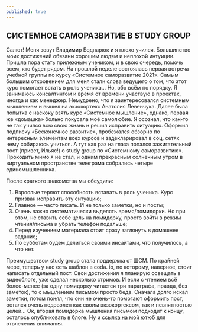 ```yaml
---
published: true
---
```

## СИСТЕМНОЕ САМОРАЗВИТИЕ В STUDY GROUP

Салют! Меня зовут Владимир Боднарюк и я плохо учился. Большинство моих достижений обязаны хорошим людям и неплохой интуиции. Пришла пора стать прилежным учеником, и в свою очередь, помочь всем, кто будет рядом.
На прошлой неделе состоялась первая встреча учебной группы по курсу «Системное саморазвитие 2021». Самым большим откровением для меня стали слова ведущего о том, что этот курс помогает встать в роль ученика… Но, обо всём по порядку.
Я занимаюсь консалтингом и время от времени участвую в проектах, иногда и как менеджер. Немудрено, что я заинтересовался системным мышлением и вышел на экзокортекс Анатолия Левенчука. Далее была попытка с наскоку взять курс «Системное мышление», однако, первая же «домашка» больно покусала моё самолюбие. Я осознал, что как-то не так учился всю свою жизнь и решил исправить ситуацию. Оформил подписку «Бесконечное развитие», пробежался обзорно по интересным элементам всех курсов и задекларировал в соц. сетях чему собираюсь учиться. А тут как раз на глаза попался зажигательный пост (привет, Ильяс!) о study group по «Системному саморазвитию». Проходить мимо я не стал, и одним прекрасным солнечным утром в виртуальном пространстве телеграма собрались четыре единомышленника.

После краткого знакомства мы обсудили:
1. Взрослые теряют способность вставать в роль ученика. Курс призван исправить эту ситуацию;
2. Главное — часто писать. И не только заметки, но и посты;
3. Очень важно систематически выделять время/помидорки. Но при этом, не ставить себе цель на помидорку, просто войти в режим чтения/письма и убрать телефон подальше;
4. Перед изучением материала стоит сразу заглянуть в домашнее задание;
5. По субботам будем делиться своими инсайтами, что получилось, а что нет.

Преимуществом study group стала поддержка от ШСМ. По крайней мере, теперь у нас есть шаблон в coda. io, по которому, наверное, стоит написать отдельный пост.
Свои достижения я планирую освещать в видеоблоге, уже сделал несколько стримов. И если с чтением всё более-менее (за одну помидорку читается три параграфа, правда, без заметок), то с мышлением письмом просто беда. Сначала долго искал заметки, потом понял, что они не очень-то помогают оформить пост, остался очень недоволен как своим экзокортексом, так и невнятностью целей…
Ок, вторая помидорка мышления письмом подходит к концу, осталось опубликовать в блоге.
Ну и [ссылка на мой ютюб](https://www.youtube.com/channel/UC5XHF0x5gPvMw52XIYjExMQ) для отвлечения внимания.
